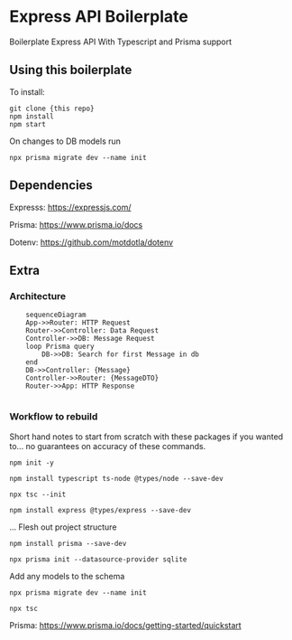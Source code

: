 # Express API Boilerplate
Boilerplate Express API With Typescript and Prisma support 

## Using this boilerplate
To install: 

```
git clone {this repo}
npm install
npm start
```

On changes to DB models run 
```
npx prisma migrate dev --name init
```


## Dependencies 
Expresss: https://expressjs.com/ 

Prisma: https://www.prisma.io/docs 

Dotenv: https://github.com/motdotla/dotenv

## Extra
### Architecture 

```mermaid
    sequenceDiagram
    App->>Router: HTTP Request
    Router->>Controller: Data Request 
    Controller->>DB: Message Request 
    loop Prisma query
        DB->>DB: Search for first Message in db 
    end
    DB->>Controller: {Message}
    Controller->>Router: {MessageDTO}
    Router->>App: HTTP Response


```


### Workflow to rebuild 
Short hand notes to start from scratch with these packages if you wanted to... no guarantees on accuracy of these commands. 

`npm init -y`

`npm install typescript ts-node @types/node --save-dev`

`npx tsc --init`

`npm install express @types/express --save-dev`

... Flesh out project structure 

`npm install prisma --save-dev` 

`npx prisma init --datasource-provider sqlite`

Add any models to the schema 

`npx prisma migrate dev --name init`

`npx tsc`

Prisma: https://www.prisma.io/docs/getting-started/quickstart 
